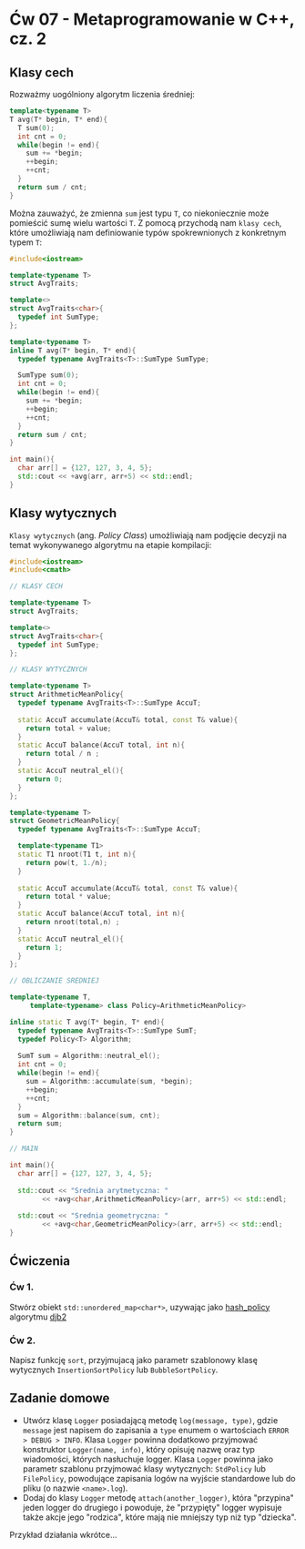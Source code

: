 


# Ćw 07 - Metaprogramowanie w C++, cz. 2

## Klasy cech

Rozważmy uogólniony algorytm liczenia średniej:

```C++
template<typename T>
T avg(T* begin, T* end){
  T sum(0);
  int cnt = 0;
  while(begin != end){
    sum += *begin;
    ++begin;
    ++cnt;
  }
  return sum / cnt;
}
```

Można zauważyć, że zmienna `sum` jest typu `T`, co niekoniecznie może pomieścić sumę wielu wartości `T`. Z pomocą przychodą nam `klasy cech`, które umożliwiają nam definiowanie typów spokrewnionych z konkretnym typem `T`:

```C++
#include<iostream>

template<typename T>
struct AvgTraits;

template<>
struct AvgTraits<char>{
  typedef int SumType;
};

template<typename T>
inline T avg(T* begin, T* end){
  typedef typename AvgTraits<T>::SumType SumType;

  SumType sum(0);
  int cnt = 0;
  while(begin != end){
    sum += *begin;
    ++begin;
    ++cnt;
  }
  return sum / cnt;
}

int main(){
  char arr[] = {127, 127, 3, 4, 5};
  std::cout << +avg(arr, arr+5) << std::endl;
}
```

## Klasy wytycznych

`Klasy wytycznych` (ang. *Policy Class*) umożliwiają nam podjęcie decyzji na temat wykonywanego algorytmu na etapie kompilacji:

```C++
#include<iostream>
#include<cmath>

// KLASY CECH

template<typename T>
struct AvgTraits;

template<>
struct AvgTraits<char>{
  typedef int SumType;
};

// KLASY WYTYCZNYCH

template<typename T>
struct ArithmeticMeanPolicy{
  typedef typename AvgTraits<T>::SumType AccuT;
  
  static AccuT accumulate(AccuT& total, const T& value){
    return total + value;
  }
  static AccuT balance(AccuT total, int n){
    return total / n ;
  }
  static AccuT neutral_el(){
    return 0;
  }
};

template<typename T>
struct GeometricMeanPolicy{
  typedef typename AvgTraits<T>::SumType AccuT;

  template<typename T1>
  static T1 nroot(T1 t, int n){
    return pow(t, 1./n);
  }
  
  static AccuT accumulate(AccuT& total, const T& value){
    return total * value;
  }
  static AccuT balance(AccuT total, int n){
    return nroot(total,n) ;
  }
  static AccuT neutral_el(){
    return 1;
  }
};

// OBLICZANIE SREDNIEJ

template<typename T,
	 template<typename> class Policy=ArithmeticMeanPolicy>

inline static T avg(T* begin, T* end){
  typedef typename AvgTraits<T>::SumType SumT;
  typedef Policy<T> Algorithm;
  
  SumT sum = Algorithm::neutral_el();
  int cnt = 0;
  while(begin != end){
    sum = Algorithm::accumulate(sum, *begin);
    ++begin;
    ++cnt;
  }
  sum = Algorithm::balance(sum, cnt);
  return sum;
}

// MAIN

int main(){
  char arr[] = {127, 127, 3, 4, 5};
  
  std::cout << "Srednia arytmetyczna: "
	    << +avg<char,ArithmeticMeanPolicy>(arr, arr+5) << std::endl;
  
  std::cout << "Srednia geometryczna: "
	    << +avg<char,GeometricMeanPolicy>(arr, arr+5) << std::endl;
}

```

## Ćwiczenia

### Ćw 1.

Stwórz obiekt `std::unordered_map<char*>`, uzywając jako [hash_policy](https://en.cppreference.com/w/cpp/container/unordered_map) algorytmu [djb2](http://www.cse.yorku.ca/~oz/hash.html)

### Ćw 2.

Napisz funkcję `sort`, przyjmujacą jako parametr szablonowy klasę wytycznych `InsertionSortPolicy` lub `BubbleSortPolicy`.


## Zadanie domowe

* Utwórz klasę `Logger` posiadającą metodę `log(message, type)`, gdzie `message` jest napisem do zapisania a `type` enumem o wartościach `ERROR > DEBUG > INFO`. Klasa `Logger` powinna dodatkowo przyjmować konstruktor `Logger(name, info)`, który opisuję nazwę oraz typ wiadomości, których nasłuchuje logger. Klasa `Logger` powinna jako parametr szablonu przyjmować klasy wytycznych: `StdPolicy` lub `FilePolicy`, powodujące zapisania logów na wyjście standardowe lub do pliku (o nazwie `<name>.log`).
* Dodaj do klasy `Logger` metodę `attach(another_logger)`, która "przypina" jeden logger do drugiego i powoduje, że "przypięty" logger wypisuje także akcje jego "rodzica", które mają nie mniejszy typ niż typ "dziecka".

Przykład działania wkrótce...